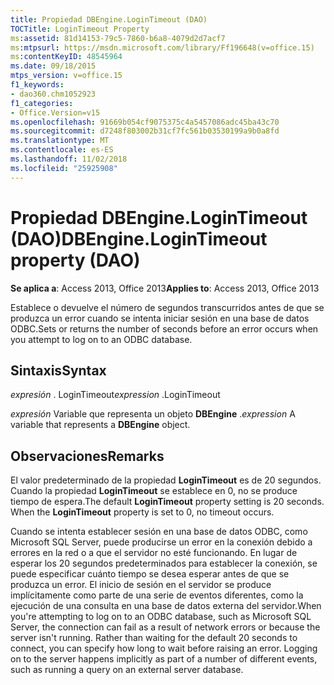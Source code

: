 ```yaml
---
title: Propiedad DBEngine.LoginTimeout (DAO)
TOCTitle: LoginTimeout Property
ms:assetid: 81d14153-79c5-7860-b6a8-4079d2d7acf7
ms:mtpsurl: https://msdn.microsoft.com/library/Ff196648(v=office.15)
ms:contentKeyID: 48545964
ms.date: 09/18/2015
mtps_version: v=office.15
f1_keywords:
- dao360.chm1052923
f1_categories:
- Office.Version=v15
ms.openlocfilehash: 91669b054cf9075375c4a5457086adc45ba43c70
ms.sourcegitcommit: d7248f803002b31cf7fc561b03530199a9b0a8fd
ms.translationtype: MT
ms.contentlocale: es-ES
ms.lasthandoff: 11/02/2018
ms.locfileid: "25925908"
---
```

# <a name="dbenginelogintimeout-property-dao"></a><span data-ttu-id="c9dae-102">Propiedad DBEngine.LoginTimeout (DAO)</span><span class="sxs-lookup"><span data-stu-id="c9dae-102">DBEngine.LoginTimeout property (DAO)</span></span>


<span data-ttu-id="c9dae-103">**Se aplica a**: Access 2013, Office 2013</span><span class="sxs-lookup"><span data-stu-id="c9dae-103">**Applies to**: Access 2013, Office 2013</span></span>

<span data-ttu-id="c9dae-104">Establece o devuelve el número de segundos transcurridos antes de que se produzca un error cuando se intenta iniciar sesión en una base de datos ODBC.</span><span class="sxs-lookup"><span data-stu-id="c9dae-104">Sets or returns the number of seconds before an error occurs when you attempt to log on to an ODBC database.</span></span>

## <a name="syntax"></a><span data-ttu-id="c9dae-105">Sintaxis</span><span class="sxs-lookup"><span data-stu-id="c9dae-105">Syntax</span></span>

<span data-ttu-id="c9dae-106">*expresión* . LoginTimeout</span><span class="sxs-lookup"><span data-stu-id="c9dae-106">*expression* .LoginTimeout</span></span>

<span data-ttu-id="c9dae-107">*expresión* Variable que representa un objeto **DBEngine** .</span><span class="sxs-lookup"><span data-stu-id="c9dae-107">*expression* A variable that represents a **DBEngine** object.</span></span>

## <a name="remarks"></a><span data-ttu-id="c9dae-108">Observaciones</span><span class="sxs-lookup"><span data-stu-id="c9dae-108">Remarks</span></span>

<span data-ttu-id="c9dae-p101">El valor predeterminado de la propiedad **LoginTimeout** es de 20 segundos. Cuando la propiedad **LoginTimeout** se establece en 0, no se produce tiempo de espera.</span><span class="sxs-lookup"><span data-stu-id="c9dae-p101">The default **LoginTimeout** property setting is 20 seconds. When the **LoginTimeout** property is set to 0, no timeout occurs.</span></span>

<span data-ttu-id="c9dae-p102">Cuando se intenta establecer sesión en una base de datos ODBC, como Microsoft SQL Server, puede producirse un error en la conexión debido a errores en la red o a que el servidor no esté funcionando. En lugar de esperar los 20 segundos predeterminados para establecer la conexión, se puede especificar cuánto tiempo se desea esperar antes de que se produzca un error. El inicio de sesión en el servidor se produce implícitamente como parte de una serie de eventos diferentes, como la ejecución de una consulta en una base de datos externa del servidor.</span><span class="sxs-lookup"><span data-stu-id="c9dae-p102">When you're attempting to log on to an ODBC database, such as Microsoft SQL Server, the connection can fail as a result of network errors or because the server isn't running. Rather than waiting for the default 20 seconds to connect, you can specify how long to wait before raising an error. Logging on to the server happens implicitly as part of a number of different events, such as running a query on an external server database.</span></span>

